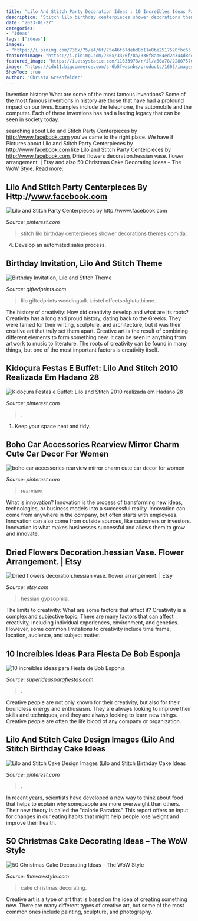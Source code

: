 ```yaml
---
title: "Lilo And Stitch Party Decoration Ideas : 10 Increíbles Ideas Para Fiesta De Bob Esponja"
description: "Stitch lilo birthday centerpieces shower decorations themes comida"
date: "2023-01-27"
categories:
- "ideas"
tags: ["ideas"]
images:
- "https://i.pinimg.com/736x/75/e4/6f/75e46f67debd8b11e0be2517520fbc63.jpg"
featuredImage: "https://i.pinimg.com/736x/33/6f/8a/336f8ab64ed2d344d8ded994313f86fd.jpg"
featured_image: "https://i.etsystatic.com/11633978/r/il/a60a78/2280757063/il_fullxfull.2280757063_oljv.jpg"
image: "https://cdn11.bigcommerce.com/s-6b5fwasnbs/products/1603/images/2251/0743-LILO-STITCH-NO-PICTURE-2__05698.1550256433.386.513.jpg?c=2"
ShowToc: true
author: "Christa Greenfelder"
---
```



Invention history: What are some of the most famous inventions?
Some of the most famous inventions in history are those that have had a profound impact on our lives. Examples include the telephone, the automobile and the computer. Each of these inventions has had a lasting legacy that can be seen in society today.

	

		
searching about Lilo and Stitch Party Centerpieces by http://www.facebook.com you've came to the right place. We have 8 Pictures about Lilo and Stitch Party Centerpieces by http://www.facebook.com like Lilo and Stitch Party Centerpieces by http://www.facebook.com, Dried flowers decoration.hessian vase. flower arrangement. | Etsy and also 50 Christmas Cake Decorating Ideas – The WoW Style. Read more:
		
    
## Lilo And Stitch Party Centerpieces By Http://www.facebook.com

<img loading=lazy src="https://i.pinimg.com/736x/75/e4/6f/75e46f67debd8b11e0be2517520fbc63.jpg" onerror="this.onerror=null;this.src='https://tse1.mm.bing.net/th?id=OIP.nj27fKI5ZYdbaMEsKZ7zBAHaKR&amp;pid=15.1';" alt="Lilo and Stitch Party Centerpieces by http://www.facebook.com">

_Source: pinterest.com_

>stitch lilo birthday centerpieces shower decorations themes comida. 

	

4. Develop an automated sales process.

    
## Birthday Invitation, Lilo And Stitch Theme

<img loading=lazy src="https://cdn11.bigcommerce.com/s-6b5fwasnbs/products/1603/images/2251/0743-LILO-STITCH-NO-PICTURE-2__05698.1550256433.386.513.jpg?c=2" onerror="this.onerror=null;this.src='https://tse4.mm.bing.net/th?id=OIP.gl8Lr6hHYf7dmKUK8RqjtgAAAA&amp;pid=15.1';" alt="Birthday Invitation, Lilo and Stitch Theme">

_Source: giftedprints.com_

>lilo giftedprints weddingtalk kristel effectsofglutathione. 

	

The history of creativity: How did creativity develop and what are its roots?
Creativity has a long and proud history, dating back to the Greeks. They were famed for their writing, sculpture, and architecture, but it was their creative art that truly set them apart. Creative art is the result of combining different elements to form something new. It can be seen in anything from artwork to music to literature. The roots of creativity can be found in many things, but one of the most important factors is creativity itself.

    
## Kidoçura Festas E Buffet: Lilo And Stitch 2010 Realizada Em Hadano 28

<img loading=lazy src="https://i.pinimg.com/736x/e5/4f/11/e54f116b17d5e95bac1ecd0435c4aba6.jpg" onerror="this.onerror=null;this.src='https://tse4.mm.bing.net/th?id=OIP.nzAS-0xDvBYXUxMM3C4eZQHaFj&amp;pid=15.1';" alt="Kidoçura Festas e Buffet: Lilo and Stitch 2010 realizada em Hadano 28">

_Source: pinterest.com_

>. 

	

1. Keep your space neat and tidy.

    
## Boho Car Accessories Rearview Mirror Charm Cute Car Decor For Women

<img loading=lazy src="https://i.pinimg.com/736x/21/e0/66/21e0665f865ca2db5deea3ac06782d6f.jpg" onerror="this.onerror=null;this.src='https://tse2.mm.bing.net/th?id=OIP.ecVpSbK4cy-5Blag2DXLWQHaLi&amp;pid=15.1';" alt="boho car accessories rearview mirror charm cute car decor for women">

_Source: pinterest.com_

>rearview. 

	

What is innovation?
Innovation is the process of transforming new ideas, technologies, or business models into a successful reality. Innovation can come from anywhere in the company, but often starts with employees. Innovation can also come from outside sources, like customers or investors. Innovation is what makes businesses successful and allows them to grow and innovate.

    
## Dried Flowers Decoration.hessian Vase. Flower Arrangement. | Etsy

<img loading=lazy src="https://i.etsystatic.com/11633978/r/il/a60a78/2280757063/il_fullxfull.2280757063_oljv.jpg" onerror="this.onerror=null;this.src='https://tse1.mm.bing.net/th?id=OIP.PNMb5YThKXDfS7sQOYZIwQHaKr&amp;pid=15.1';" alt="Dried flowers decoration.hessian vase. flower arrangement. | Etsy">

_Source: etsy.com_

>hessian gypsophila. 

	

The limits to creativity: What are some factors that affect it?
Creativity is a complex and subjective topic. There are many factors that can affect creativity, including individual experiences, environment, and genetics. However, some common limitations to creativity include time frame, location, audience, and subject matter.

    
## 10 Increíbles Ideas Para Fiesta De Bob Esponja

<img loading=lazy src="https://1.bp.blogspot.com/-f5F49Ga0Pqo/XZYwGqm8QOI/AAAAAAAAasM/5iX6XzBvnRwpU9AbBhME1-_WXXmJDuOyQCLcBGAsYHQ/s1600/7.jpg" onerror="this.onerror=null;this.src='https://tse4.mm.bing.net/th?id=OIP.Z410JrMW-Q8lzx29kvy7bAHaJ4&amp;pid=15.1';" alt="10 increíbles ideas para Fiesta de Bob Esponja">

_Source: superideasparafiestas.com_

>. 

	

Creative people are not only known for their creativity, but also for their boundless energy and enthusiasm. They are always looking to improve their skills and techniques, and they are always looking to learn new things. Creative people are often the life blood of any company or organization.

    
## Lilo And Stitch Cake Design Images (Lilo And Stitch Birthday Cake Ideas

<img loading=lazy src="https://i.pinimg.com/736x/33/6f/8a/336f8ab64ed2d344d8ded994313f86fd.jpg" onerror="this.onerror=null;this.src='https://tse1.mm.bing.net/th?id=OIP.VuuGDBEGQ-T4Pki4Q4MIlgHaJQ&amp;pid=15.1';" alt="Lilo and Stitch Cake Design Images (Lilo and Stitch Birthday Cake Ideas">

_Source: pinterest.com_

>. 

	

In recent years, scientists have developed a new way to think about food that helps to explain why somepeople are more overweight than others. Their new theory is called the "calorie Paradox." This report offers an input for changes in our eating habits that might help people lose weight and improve their health.

    
## 50 Christmas Cake Decorating Ideas – The WoW Style

<img loading=lazy src="http://thewowstyle.com/wp-content/uploads/2014/11/1105.jpg" onerror="this.onerror=null;this.src='https://tse3.mm.bing.net/th?id=OIP.yD6-6g9TJ0ryHAZblOzoMwHaJ6&amp;pid=15.1';" alt="50 Christmas Cake Decorating Ideas – The WoW Style">

_Source: thewowstyle.com_

>cake christmas decorating. 

	

Creative art is a type of art that is based on the idea of creating something new. There are many different types of creative art, but some of the most common ones include painting, sculpture, and photography.

